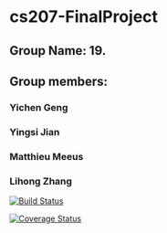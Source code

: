 # cs207-FinalProject
## Group Name: 19.
## Group members: 
### Yichen Geng
### Yingsi Jian
### Matthieu Meeus
### Lihong Zhang
               
[![Build Status](https://travis-ci.org/BackPropagators/cs207-FinalProject.svg?branch=final-dev)](https://travis-ci.org/BackPropagators/cs207-FinalProject)

[![Coverage Status](https://codecov.io/gh/BackPropagators/cs207-FinalProject/branch/final-dev/graph/badge.svg)](https://codecov.io/gh/BackPropagators/cs207-FinalProject)


